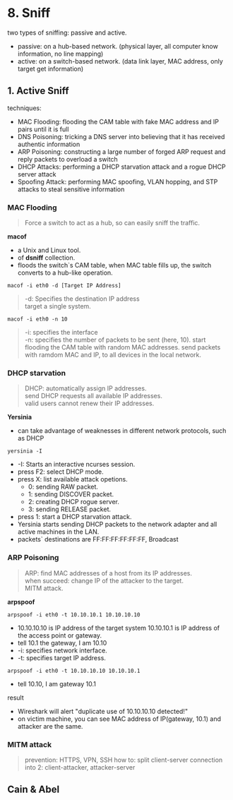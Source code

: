 # 8. Sniff
  two types of sniffing: passive and active.
  - passive: on a hub-based network. (physical layer, all computer know information, no line mapping)
  - active: on a switch-based network. (data link layer, MAC address, only target get information)


## 1. Active Sniff
  techniques:
  - MAC Flooding: flooding the CAM table with fake MAC address and IP pairs until it is full
  - DNS Poisoning: tricking a DNS server into believing that it has received authentic information
  - ARP Poisoning: constructing a large number of forged ARP request and reply packets to overload a switch
  - DHCP Attacks: performing a DHCP starvation attack and a rogue DHCP server attack
  - Spoofing Attack: performing MAC spoofing, VLAN hopping, and STP attacks to steal sensitive information

### MAC Flooding
  > Force a switch to act as a hub, so can easily sniff the traffic.
  
  **macof**
  - a Unix and Linux tool.
  - of **dsniff** collection.
  - floods the switch`s CAM table, when MAC table fills up, the switch converts to a hub-like operation.
  
  ``` macof -i eth0 -d [Target IP Address] ```
  > -d: Specifies the destination IP address\
  > target a single system.
  
  ``` macof -i eth0 -n 10  ```
  > -i: specifies the interface\
  > -n: specifies the number of packets to be sent (here, 10).
  > start flooding the CAM table with random MAC addresses.
  > send packets with ramdom MAC and IP, to all devices in the local network.
  
### DHCP starvation
  > DHCP: automatically assign IP addresses.\
  > send DHCP requests all available IP addresses.\
  > valid users cannot renew their IP addresses.

  **Yersinia**
  - can take advantage of weaknesses in different network protocols, such as DHCP
  
  ``` yersinia -I ```
  - -I: Starts an interactive ncurses session.
  - press F2: select DHCP mode.
  - press X: list available attack opetions.
    - 0: sending RAW packet.
    - 1: sending DISCOVER packet.
    - 2: creating DHCP rogue server.
    - 3: sending RELEASE packet.
  - press 1: start a DHCP starvation attack.
  - Yersinia starts sending DHCP packets to the network adapter and all active machines in the LAN.
  - packets` destinations are FF:FF:FF:FF:FF:FF, Broadcast

### ARP Poisoning
  > ARP: find MAC addresses of a host from its IP addresses.\
  > when succeed: change IP of the attacker to the target.\
  > MITM attack.

  **arpspoof**
  
  ``` arpspoof -i eth0 -t 10.10.10.1 10.10.10.10 ```
  - 10.10.10.10 is IP address of the target system 10.10.10.1 is IP address of the access point or gateway.
  - tell 10.1 the gateway, I am 10.10
  - -i: specifies network interface.
  - -t: specifies target IP address.
  
  ``` arpspoof -i eth0 -t 10.10.10.10 10.10.10.1 ```
  - tell 10.10, I am gateway 10.1

  result
  - Wireshark will alert "duplicate use of 10.10.10.10 detected!"
  - on victim machine, you can see MAC address of IP(gateway, 10.1) and attacker are the same.
  
### MITM attack
  > prevention: HTTPS, VPN, SSH
  > how to: split client-server connection into 2: client-attacker, attacker-server
  
  **Cain & Abel**
  - 
